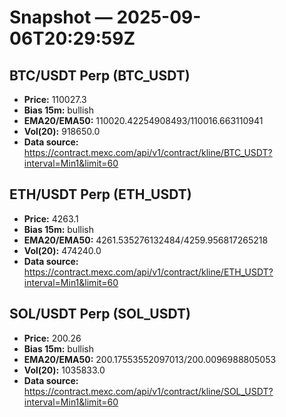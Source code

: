# Snapshot — 2025-09-06T20:29:59Z

## BTC/USDT Perp (BTC_USDT)
- **Price:** 110027.3
- **Bias 15m:** bullish
- **EMA20/EMA50:** 110020.42254908493/110016.663110941
- **Vol(20):** 918650.0
- **Data source:** https://contract.mexc.com/api/v1/contract/kline/BTC_USDT?interval=Min1&limit=60

## ETH/USDT Perp (ETH_USDT)
- **Price:** 4263.1
- **Bias 15m:** bullish
- **EMA20/EMA50:** 4261.535276132484/4259.956817265218
- **Vol(20):** 474240.0
- **Data source:** https://contract.mexc.com/api/v1/contract/kline/ETH_USDT?interval=Min1&limit=60

## SOL/USDT Perp (SOL_USDT)
- **Price:** 200.26
- **Bias 15m:** bullish
- **EMA20/EMA50:** 200.17553552097013/200.0096988805053
- **Vol(20):** 1035833.0
- **Data source:** https://contract.mexc.com/api/v1/contract/kline/SOL_USDT?interval=Min1&limit=60
